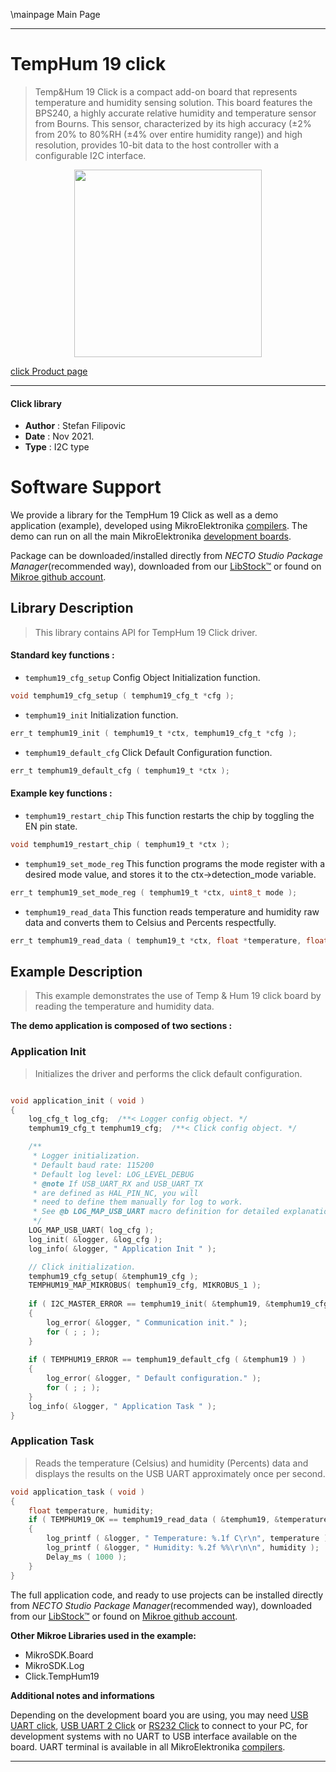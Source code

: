 \mainpage Main Page

---
# TempHum 19 click

> Temp&Hum 19 Click is a compact add-on board that represents temperature and humidity sensing solution. This board features the BPS240, a highly accurate relative humidity and temperature sensor from Bourns. This sensor, characterized by its high accuracy (±2% from 20% to 80%RH (±4% over entire humidity range)) and high resolution, provides 10-bit data to the host controller with a configurable I2C interface.

<p align="center">
  <img src="https://download.mikroe.com/images/click_for_ide/temphum19_click.png" height=300px>
</p>

[click Product page](https://www.mikroe.com/temphum-19-click)

---


#### Click library

- **Author**        : Stefan Filipovic
- **Date**          : Nov 2021.
- **Type**          : I2C type


# Software Support

We provide a library for the TempHum 19 Click
as well as a demo application (example), developed using MikroElektronika
[compilers](https://www.mikroe.com/necto-studio).
The demo can run on all the main MikroElektronika [development boards](https://www.mikroe.com/development-boards).

Package can be downloaded/installed directly from *NECTO Studio Package Manager*(recommended way), downloaded from our [LibStock&trade;](https://libstock.mikroe.com) or found on [Mikroe github account](https://github.com/MikroElektronika/mikrosdk_click_v2/tree/master/clicks).

## Library Description

> This library contains API for TempHum 19 Click driver.

#### Standard key functions :

- `temphum19_cfg_setup` Config Object Initialization function.
```c
void temphum19_cfg_setup ( temphum19_cfg_t *cfg );
```

- `temphum19_init` Initialization function.
```c
err_t temphum19_init ( temphum19_t *ctx, temphum19_cfg_t *cfg );
```

- `temphum19_default_cfg` Click Default Configuration function.
```c
err_t temphum19_default_cfg ( temphum19_t *ctx );
```

#### Example key functions :

- `temphum19_restart_chip` This function restarts the chip by toggling the EN pin state.
```c
void temphum19_restart_chip ( temphum19_t *ctx );
```

- `temphum19_set_mode_reg` This function programs the mode register with a desired mode value, and stores it to the ctx->detection_mode variable.
```c
err_t temphum19_set_mode_reg ( temphum19_t *ctx, uint8_t mode );
```

- `temphum19_read_data` This function reads temperature and humidity raw data and converts them to Celsius and Percents respectfully.
```c
err_t temphum19_read_data ( temphum19_t *ctx, float *temperature, float *humidity );
```

## Example Description

> This example demonstrates the use of Temp & Hum 19 click board by reading the temperature and humidity data.

**The demo application is composed of two sections :**

### Application Init

> Initializes the driver and performs the click default configuration.

```c

void application_init ( void )
{
    log_cfg_t log_cfg;  /**< Logger config object. */
    temphum19_cfg_t temphum19_cfg;  /**< Click config object. */

    /** 
     * Logger initialization.
     * Default baud rate: 115200
     * Default log level: LOG_LEVEL_DEBUG
     * @note If USB_UART_RX and USB_UART_TX 
     * are defined as HAL_PIN_NC, you will 
     * need to define them manually for log to work. 
     * See @b LOG_MAP_USB_UART macro definition for detailed explanation.
     */
    LOG_MAP_USB_UART( log_cfg );
    log_init( &logger, &log_cfg );
    log_info( &logger, " Application Init " );

    // Click initialization.
    temphum19_cfg_setup( &temphum19_cfg );
    TEMPHUM19_MAP_MIKROBUS( temphum19_cfg, MIKROBUS_1 );
    
    if ( I2C_MASTER_ERROR == temphum19_init( &temphum19, &temphum19_cfg ) ) 
    {
        log_error( &logger, " Communication init." );
        for ( ; ; );
    }
    
    if ( TEMPHUM19_ERROR == temphum19_default_cfg ( &temphum19 ) )
    {
        log_error( &logger, " Default configuration." );
        for ( ; ; );
    }
    log_info( &logger, " Application Task " );
}

```

### Application Task

> Reads the temperature (Celsius) and humidity (Percents) data and displays the results on the USB UART approximately once per second.

```c
void application_task ( void )
{
    float temperature, humidity;
    if ( TEMPHUM19_OK == temphum19_read_data ( &temphum19, &temperature, &humidity ) ) 
    {
        log_printf ( &logger, " Temperature: %.1f C\r\n", temperature );
        log_printf ( &logger, " Humidity: %.2f %%\r\n\n", humidity );
        Delay_ms ( 1000 );
    }
}
```

The full application code, and ready to use projects can be installed directly from *NECTO Studio Package Manager*(recommended way), downloaded from our [LibStock&trade;](https://libstock.mikroe.com) or found on [Mikroe github account](https://github.com/MikroElektronika/mikrosdk_click_v2/tree/master/clicks).

**Other Mikroe Libraries used in the example:**

- MikroSDK.Board
- MikroSDK.Log
- Click.TempHum19

**Additional notes and informations**

Depending on the development board you are using, you may need
[USB UART click](https://www.mikroe.com/usb-uart-click),
[USB UART 2 Click](https://www.mikroe.com/usb-uart-2-click) or
[RS232 Click](https://www.mikroe.com/rs232-click) to connect to your PC, for
development systems with no UART to USB interface available on the board. UART
terminal is available in all MikroElektronika
[compilers](https://shop.mikroe.com/compilers).

---
